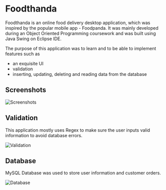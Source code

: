 # Foodthanda

Foodthanda is an online food delivery desktop application, which was inspired by the popular mobile app - Foodpanda. It was mainly developed during an Object Oriented Programming coursework and was built using Java Swing on Eclipse IDE.

The purpose of this application was to learn and to be able to implement features such as
* an exquisite UI
* validation
* inserting, updating, deleting and reading data from the database

## Screenshots

![Screenshots](https://github.com/NaifH5/Foodthanda/assets/95228176/f4ae6cea-0482-4ced-8f9e-8edac70ef054)

## Validation

This application mostly uses Regex to make sure the user inputs valid information to avoid database errors.

![Validation](https://github.com/NaifH5/Foodthanda/assets/95228176/295b48e8-2a75-4f47-b872-909b9f4db230)

## Database

MySQL Database was used to store user information and customer orders.

![Database](https://github.com/NaifH5/Foodthanda/assets/95228176/86e46de3-26bc-45b6-bfbf-a1442bf0892d)

